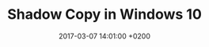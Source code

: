 ---
title: Shadow Copy in Windows 10
date: 2017-03-07 14:01:00 +0200
published: true
layout: externalpost
permalink: /shadow-copy-windows-10/
redirect_url: https://websetnet.com/it/file-history-windows-10/
categories:
  - Windows
tags:
  - shadow
  - copy
  - windows
  - history
  - cronologia
  - file
  - backup
---